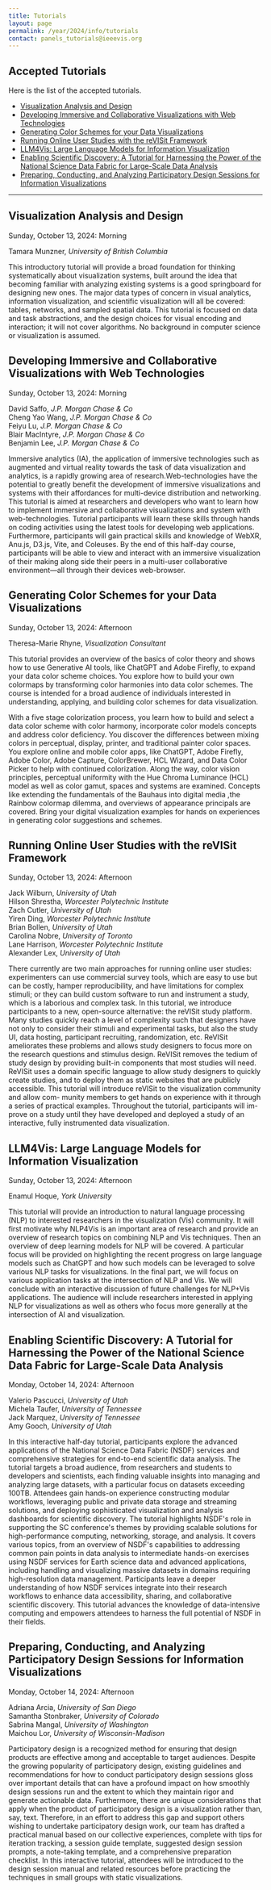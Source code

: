 ```yaml
---
title: Tutorials
layout: page
permalink: /year/2024/info/tutorials
contact: panels_tutorials@ieeevis.org
---
```


## Accepted Tutorials
Here is the list of the accepted tutorials.
* [Visualization Analysis and Design](#VAD)
* [Developing Immersive and Collaborative Visualizations with Web Technologies](#IMM)
* [Generating Color Schemes for your Data Visualizations](#CDV)
* [Running Online User Studies with the reVISit Framework](#RVS)
* [LLM4Vis: Large Language Models for Information Visualization](#LLM)
* [Enabling Scientific Discovery: A Tutorial for Harnessing the Power of the National Science Data Fabric for Large-Scale Data Analysis](#ESD)
* [Preparing, Conducting, and Analyzing Participatory Design Sessions for Information Visualizations](#PAR)

<hr/>

## <a name="VAD"></a> Visualization Analysis and Design
Sunday, October 13, 2024: Morning

Tamara Munzner, *University of British Columbia* <br>

This introductory tutorial will provide a broad foundation for thinking systematically about visualization systems, built around the idea that becoming familiar with analyzing existing systems is a good springboard for designing new ones. The major data types of concern in visual analytics, information visualization, and scientific visualization will all be covered: tables, networks, and sampled spatial data. This tutorial is focused on data and task abstractions, and the design choices for visual encoding and interaction; it will not cover algorithms. No background in computer science or visualization is assumed.

## <a name="IMM"></a> Developing Immersive and Collaborative Visualizations with Web Technologies
Sunday, October 13, 2024: Morning

David Saffo, *J.P. Morgan Chase & Co* <br>
Cheng Yao Wang, *J.P. Morgan Chase & Co* <br>
Feiyu Lu, *J.P. Morgan Chase & Co* <br>
Blair MacIntyre, *J.P. Morgan Chase & Co* <br>
Benjamin Lee, *J.P. Morgan Chase & Co* <br>


Immersive analytics (IA), the application of immersive technologies such as augmented and virtual reality towards the task of data visualization and analytics, is a rapidly growing area of research.Web-technologies have the potential to greatly benefit the development of immersive visualizations and systems with their affordances for multi-device distribution and networking. This tutorial is aimed at researchers and developers who want to learn how to implement immersive and collaborative visualizations and system with web-technologies. Tutorial participants will learn these skills through hands on coding activities using the latest tools for developing web applications. Furthermore, participants will gain practical skills and knowledge of WebXR, Anu.js, D3.js, Vite, and Coleuses. By the end of this half-day course, participants will be able to view and interact with an immersive visualization of their making along side their peers in a multi-user collaborative environment—all through their devices web-browser.

## <a name="CDV"></a> Generating Color Schemes for your Data Visualizations
Sunday, October 13, 2024: Afternoon

Theresa-Marie Rhyne, *Visualization Consultant* <br>

This tutorial provides an overview of the basics of color theory and shows how to use Generative AI tools, like ChatGPT and Adobe Firefly, to expand your data color scheme choices. You explore how to build your own colormaps by transforming color harmonies into data color schemes. The course is intended for a broad audience of individuals interested in understanding, applying, and building color schemes for data visualization.

With a five stage colorization process, you learn how to build and select a data color scheme with color harmony, incorporate color models concepts and address color deficiency. You discover the differences between mixing colors in perceptual, display, printer, and traditional painter color spaces. You explore online and mobile color apps, like ChatGPT, Adobe Firefly, Adobe Color, Adobe Capture, ColorBrewer, HCL Wizard, and Data Color Picker to help with continued colorization. Along the way, color vision principles, perceptual uniformity with the Hue Chroma Luminance (HCL) model as well as color gamut, spaces and systems are examined. Concepts like extending the fundamentals of the Bauhaus into digital media ,the Rainbow colormap dilemma, and overviews of appearance principals are covered. Bring your digital visualization examples for hands on experiences in generating color suggestions and schemes.



## <a name="RVS"></a> Running Online User Studies with the reVISit Framework
Sunday, October 13, 2024: Afternoon

Jack Wilburn, *University of Utah* <br>
Hilson Shrestha, *Worcester Polytechnic Institute* <br>
Zach Cutler, *University of Utah* <br>
Yiren Ding, *Worcester Polytechnic Institute* <br>
Brian Bollen, *University of Utah* <br>
Carolina Nobre, *University of Toronto* <br>
Lane Harrison, *Worcester Polytechnic Institute* <br>
Alexander Lex, *University of Utah* <br>

There currently are two main approaches for running online user studies: experimenters can use commercial survey tools, which are easy to use but can be costly, hamper reproducibility, and have limitations for complex stimuli; or they can build custom software to run and instrument a study, which is a laborious and complex task. In this tutorial, we introduce participants to a new, open-source alternative: the reVISit study platform. Many studies quickly reach a level of complexity such that designers have not only to consider their stimuli and experimental tasks, but also the study UI, data hosting, participant recruiting, randomization, etc. ReVISit ameliorates these problems and allows study designers to focus more on the research questions and stimulus design. ReVISit removes the tedium of study design by providing built-in components that most studies will need. ReVISit uses a domain specific language to allow study designers to quickly create studies, and to deploy them as static websites that are publicly accessible. This tutorial will introduce reVISit to the visualization community and allow com- munity members to get hands on experience with it through a series of practical examples. Throughout the tutorial, participants will im- prove on a study until they have developed and deployed a study of an interactive, fully instrumented data visualization.


## <a name="LLM"></a> LLM4Vis: Large Language Models for Information Visualization
Sunday, October 13, 2024: Afternoon

Enamul Hoque, *York University* <br>

This tutorial will provide an introduction to natural language processing (NLP) to interested researchers in the visualization (Vis) community. It will first motivate why NLP4Vis is an important area of research and provide an overview of research topics on combining NLP and Vis techniques. Then an overview of deep learning models for NLP will be covered. A particular focus will be provided on highlighting the recent progress on large language models such as ChatGPT and how such models can be leveraged to solve various NLP tasks for visualizations. In the final part, we will focus on various application tasks at the intersection of NLP and Vis. We will conclude with an interactive discussion of future challenges for NLP+Vis applications. The audience will include researchers interested in applying NLP for visualizations as well as others who focus more generally at the intersection of AI and visualization.


## <a name="ESD"></a> Enabling Scientific Discovery: A Tutorial for Harnessing the Power of the National Science Data Fabric for Large-Scale Data Analysis
Monday, October 14, 2024: Afternoon

Valerio Pascucci, *University of Utah* <br>
Michela Taufer, *University of Tennessee* <br>
Jack Marquez, *University of Tennessee* <br>
Amy Gooch, *University of Utah* <br>

In this interactive half-day tutorial, participants explore the advanced applications of the National Science Data Fabric (NSDF) services and comprehensive strategies for end-to-end scientific data analysis. The tutorial targets a broad audience, from researchers and students to developers and scientists, each finding valuable insights into managing and analyzing large datasets, with a particular focus on datasets exceeding 100TB. Attendees gain hands-on experience constructing modular workflows, leveraging public and private data storage and streaming solutions, and deploying sophisticated visualization and analysis dashboards for scientific discovery. The tutorial highlights NSDF's role in supporting the SC conference's themes by providing scalable solutions for high-performance computing, networking, storage, and analysis. It covers various topics, from an overview of NSDF's capabilities to addressing common pain points in data analysis to intermediate hands-on exercises using NSDF services for Earth science data and advanced applications, including handling and visualizing massive datasets in domains requiring high-resolution data management. Participants leave a deeper understanding of how NSDF services integrate into their research workflows to enhance data accessibility, sharing, and collaborative scientific discovery. This tutorial advances the knowledge of data-intensive computing and empowers attendees to harness the full potential of NSDF in their fields.


## <a name="PAR"></a> Preparing, Conducting, and Analyzing Participatory Design Sessions for Information Visualizations
Monday, October 14, 2024: Afternoon

Adriana Arcia, *University of San Diego* <br>
Samantha Stonbraker, *University of Colorado* <br>
Sabrina Mangal, *University of Washington* <br>
Maichou Lor, *University of Wisconsin-Madison* <br>

Participatory design is a recognized method for ensuring that design products are effective among and acceptable to target audiences. Despite the growing popularity of participatory design, existing guidelines and recommendations for how to conduct participatory design sessions gloss over important details that can have a profound impact on how smoothly design sessions run and the extent to which they maintain rigor and generate actionable data. Furthermore, there are unique considerations that apply when the product of participatory design is a visualization rather than, say, text. Therefore, in an effort to address this gap and support others wishing to undertake participatory design work, our team has drafted a practical manual based on our collective experiences, complete with tips for iteration tracking, a session guide template, suggested design session prompts, a note-taking template, and a comprehensive preparation checklist. In this interactive tutorial, attendees will be introduced to the design session manual and related resources before practicing the techniques in small groups with static visualizations.

